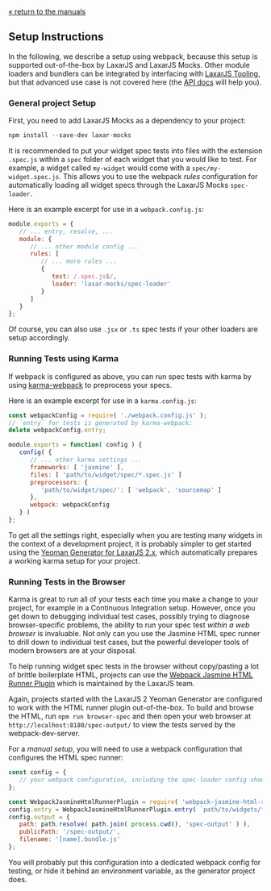 [« return to the manuals](index.md)

## Setup Instructions

In the following, we describe a setup using webpack, because this setup is supported out-of-the-box by LaxarJS and LaxarJS Mocks.
Other module loaders and bundlers can be integrated by interfacing with [LaxarJS Tooling](https://github.com/LaxarJS/laxar-tooling), but that advanced use case is not covered here (the [API docs](../api/laxar-mocks.md) will help you).


### General project Setup

First, you need to add LaxarJS Mocks as a dependency to your project:

```js
npm install --save-dev laxar-mocks
```

It is recommended to put your widget spec tests into files with the extension `.spec.js` within a `spec` folder of each widget that you would like to test.
For example, a widget called `my-widget` would come with a `spec/my-widget.spec.js`. This allows you to use the webpack *rules* configuration for automatically loading all widget specs through the LaxarJS Mocks `spec-loader`.

Here is an example excerpt for use in a `webpack.config.js`:

```js
module.exports = {
   // ... entry, resolve, ...
   module: {
      // ... other module config ...
      rules: [
         // ... more rules ...
         {
            test: /.spec.js$/,
            loader: 'laxar-mocks/spec-loader'
         }
      ]
   }
};
```

Of course, you can also use `.jsx` or `.ts` spec tests if your other loaders are setup accordingly.


### Running Tests using Karma

If webpack is configured as above, you can run spec tests with karma by using [karma-webpack](https://github.com/webpack-contrib/karma-webpack) to preprocess your specs.

Here is an example excerpt for use in a `karma.config.js`:

```js
const webpackConfig = require( './webpack.config.js' );
// `entry` for tests is generated by karma-webpack:
delete webpackConfig.entry;

module.exports = function( config ) {
   config( {
      // ... other karma settings ...
      frameworks: [ 'jasmine' ],
      files: [ 'path/to/widget/spec/*.spec.js' ]
      preprocessors: {
         'path/to/widget/spec/': [ 'webpack', 'sourcemap' ]
      },
      webpack: webpackConfig
   } )
};
```

To get all the settings right, especially when you are testing many widgets in the context of a development project, it is probably simpler to get started using the [Yeoman Generator for LaxarJS 2.x](http://laxarjs.org/docs/generator-laxarjs2-latest/), which automatically prepares a working karma setup for your project.


### Running Tests in the Browser

Karma is great to run all of your tests each time you make a change to your project, for example in a Continuous Integration setup.
However, once you get down to debugging individual test cases, possibly trying to diagnose browser-specific problems, the ability to run your spec test *within a web browser* is invaluable.
Not only can you use the Jasmine HTML spec runner to drill down to individual test cases, but the powerful developer tools of modern browsers are at your disposal.

To help running widget spec tests in the browser without copy/pasting a lot of brittle boilerplate HTML, projects can use the [Webpack Jasmine HTML Runner Plugin](https://github.com/LaxarJS/webpack-jasmine-html-runner-plugin) which is maintained by the LaxarJS team.

Again, projects started with the LaxarJS 2 Yeoman Generator are configured to work with the HTML runner plugin out-of-the-box.
To build and browse the HTML, run `npm run browser-spec` and then open your web browser at `http://localhost:8180/spec-output/` to view the tests served by the webpack-dev-server.

For a *manual setup*, you will need to use a webpack configuration that configures the HTML spec runner:

```js
const config = {
   // your webpack configuration, including the spec-loader config shown above
};

const WebpackJasmineHtmlRunnerPlugin = require( 'webpack-jasmine-html-runner-plugin' );
config.entry = WebpackJasmineHtmlRunnerPlugin.entry( `path/to/widgets/**/spec/*.spec.js` );
config.output = {
   path: path.resolve( path.join( process.cwd(), 'spec-output' ) ),
   publicPath: '/spec-output/',
   filename: '[name].bundle.js'
};
```

You will probably put this configuration into a dedicated webpack config for testing, or hide it behind an environment variable, as the generator project does.
